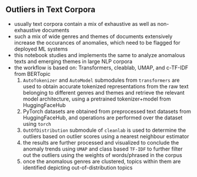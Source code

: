 ## Outliers in Text Corpora
- usually text corpora contain a mix of exhaustive as well as non-exhaustive documents
- such a mix of wide genres and themes of documents extensively increase the occurances of anomalies, which need to be flagged for deployed ML systems
- this notebook studies and implements the same to analyze anomalous texts and emerging themes in large NLP corpora 
- the workflow is based on: Transformers, cleablab, UMAP, and c-TF-IDF from BERTopic
    1. `AutoTokenizer` and `AutoModel` submodules from `transformers` are used to obtain accurate tokenized representations from the raw text belonging to different genres and themes and retrieve the relevant model architecture, using a pretrained tokenizer+model from HuggingFaceHub
    2. PyTorch datasets are obtained from preprocessed text datasets from HuggingFaceHub, and operations are performed over the dataset using `torch`
    3. `OutOfDistribution` submodule of `cleanlab` is used to determine the outliers based on outlier scores using a nearest neighbour estimator
    4. the results are further processed and visualized to conclude the anomaly trends using `UMAP` and class based `TF-IDF` to further filter out the outliers using the weights of words/phrased in the corpus
    5. once the anomalous genres are clustered, topics within them are identified depicting out-of-distribution topics
